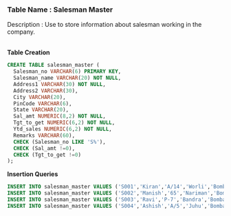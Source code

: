 ### Table Name : Salesman Master

Description : Use to store information about salesman working in the company.
<br><br>

**Table Creation**

```sql
CREATE TABLE salesman_master (
  Salesman_no VARCHAR(6) PRIMARY KEY, 
  Salesman_name VARCHAR(20) NOT NULL, 
  Address1 VARCHAR(30) NOT NULL, 
  Address2 VARCHAR(30), 
  City VARCHAR(20), 
  PinCode VARCHAR(6), 
  State VARCHAR(20), 
  Sal_amt NUMERIC(8,2) NOT NULL, 
  Tgt_to_get NUMERIC(6,2) NOT NULL, 
  Ytd_sales NUMERIC(6,2) NOT NULL, 
  Remarks VARCHAR(60), 
  CHECK (Salesman_no LIKE 'S%'),
  CHECK (Sal_amt !=0),
  CHECK (Tgt_to_get !=0)
);
```


**Insertion Queries**

```sql
INSERT INTO salesman_master VALUES ('S001','Kiran','A/14','Worli','Bombay','400002','Maharashtra',3000,100,50,'Good');  
INSERT INTO salesman_master VALUES ('S002','Manish','65','Nariman','Bombay','400001','Maharashtra',3000,200,100,'Good');     
INSERT INTO salesman_master VALUES ('S003','Ravi','P-7','Bandra','Bombay','400032','Maharashtra',3000,200,100,'Good');        
INSERT INTO salesman_master VALUES ('S004','Ashish','A/5','Juhu','Bombay','400044','Maharashtra',3000,200,150,'Good');        
```
